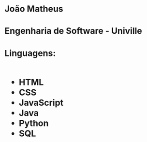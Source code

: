 # João Matheus

<h1> Engenharia de Software - Univille </h1>
<h1> Linguagens: 
        <br>
        <br>
        <ul>
        <li>HTML</li>
        <li>CSS</li>
        <li>JavaScript</li>
        <li>Java</li>
        <li>Python</li>
        <li>SQL</li>
        </ul>
</h1> 



